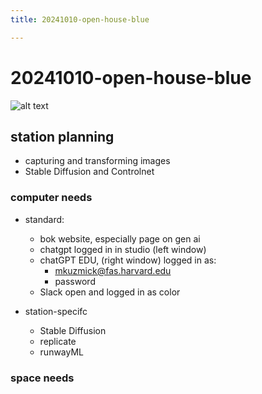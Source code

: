 ```yaml
---
title: 20241010-open-house-blue

---
```


# 20241010-open-house-blue

![alt text](https://files.slack.com/files-pri/T0HTW3H0V-F07RBKMCU03/img_0212.jpg?pub_secret=91faf24196)

## station planning 

- capturing and transforming images
- Stable Diffusion and Controlnet

### computer needs

* standard: 
    * bok website, especially page on gen ai
    * chatgpt logged in in studio (left window)
    * chatGPT EDU, (right window) logged in as:
        * mkuzmick@fas.harvard.edu
        * password
    * Slack open and logged in as color

* station-specifc
    * Stable Diffusion 
    * replicate 
    * runwayML 

### space needs 
